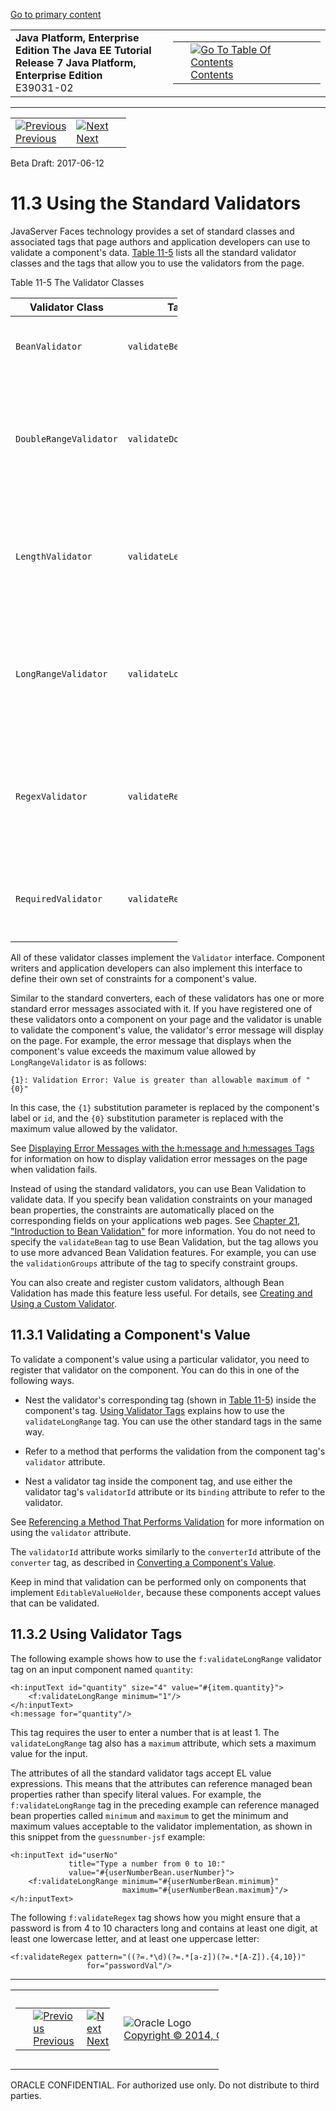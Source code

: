 [Go to primary content](#BEGIN)

<table>
<colgroup>
<col width="50%" />
<col width="50%" />
</colgroup>
<tbody>
<tr class="odd">
<td><strong>Java Platform, Enterprise Edition The Java EE Tutorial</strong><br />
<strong>Release 7 Java Platform, Enterprise Edition</strong><br />
E39031-02</td>
<td><table>
<tbody>
<tr class="odd">
<td> </td>
<td><a href="toc.htm"><img src="../../dcommon/gifs/toc.gif" alt="Go To Table Of Contents" /><br />
<span class="icon">Contents</span></a></td>
</tr>
</tbody>
</table></td>
</tr>
</tbody>
</table>

-----

<table>
<tbody>
<tr class="odd">
<td><a href="jsf-page-core002.htm"><img src="../../dcommon/gifs/leftnav.gif" alt="Previous" /><br />
<span class="icon">Previous</span></a> </td>
<td><a href="jsf-page-core004.htm"><img src="../../dcommon/gifs/rightnav.gif" alt="Next" /><br />
<span class="icon">Next</span></a></td>
<td> </td>
</tr>
</tbody>
</table>

Beta Draft: 2017-06-12

# 11.3 Using the Standard Validators

JavaServer Faces technology provides a set of standard classes and
associated tags that page authors and application developers can use to
validate a component's data. [Table 11-5](#BNATD) lists all the standard
validator classes and the tags that allow you to use the validators from
the page.

Table 11-5 The Validator Classes

<table style="width:53%;">
<colgroup>
<col width="27%" />
<col width="26%" />
<col width="0%" />
</colgroup>
<thead>
<tr class="header">
<th>Validator Class</th>
<th>Tag</th>
<th>Function</th>
</tr>
</thead>
<tbody>
<tr class="odd">
<td><p><code dir="ltr">BeanValidator</code></p></td>
<td><p><code dir="ltr">validateBean</code></p></td>
<td><p>Registers a bean validator for the component.</p></td>
</tr>
<tr class="even">
<td><p><code dir="ltr">DoubleRangeValidator</code></p></td>
<td><p><code dir="ltr">validateDoubleRange</code></p></td>
<td><p>Checks whether the local value of a component is within a certain range. The value must be floating-point or convertible to floating-point.</p></td>
</tr>
<tr class="odd">
<td><p><code dir="ltr">LengthValidator</code></p></td>
<td><p><code dir="ltr">validateLength</code></p></td>
<td><p>Checks whether the length of a component's local value is within a certain range. The value must be a <code dir="ltr">java.lang.String</code>.</p></td>
</tr>
<tr class="even">
<td><p><code dir="ltr">LongRangeValidator</code></p></td>
<td><p><code dir="ltr">validateLongRange</code></p></td>
<td><p>Checks whether the local value of a component is within a certain range. The value must be any numeric type or <code dir="ltr">String</code> that can be converted to a <code dir="ltr">long</code>.</p></td>
</tr>
<tr class="odd">
<td><p><code dir="ltr">RegexValidator</code></p></td>
<td><p><code dir="ltr">validateRegex</code></p></td>
<td><p>Checks whether the local value of a component is a match against a regular expression from the <code dir="ltr">java.util.regex</code> package.</p></td>
</tr>
<tr class="even">
<td><p><code dir="ltr">RequiredValidator</code></p></td>
<td><p><code dir="ltr">validateRequired</code></p></td>
<td><p>Ensures that the local value is not empty on an <code dir="ltr">EditableValueHolder</code> component.</p></td>
</tr>
</tbody>
</table>

  

All of these validator classes implement the `Validator` interface.
Component writers and application developers can also implement this
interface to define their own set of constraints for a component's
value.

Similar to the standard converters, each of these validators has one or
more standard error messages associated with it. If you have registered
one of these validators onto a component on your page and the validator
is unable to validate the component's value, the validator's error
message will display on the page. For example, the error message that
displays when the component's value exceeds the maximum value allowed by
`LongRangeValidator` is as follows:

``` oac_no_warn
{1}: Validation Error: Value is greater than allowable maximum of "{0}"
```

In this case, the `{1}` substitution parameter is replaced by the
component's label or `id`, and the `{0}` substitution parameter is
replaced with the maximum value allowed by the validator.

See [Displaying Error Messages with the h:message and h:messages
Tags](jsf-page002.htm#BNASO) for information on how to display
validation error messages on the page when validation fails.

Instead of using the standard validators, you can use Bean Validation to
validate data. If you specify bean validation constraints on your
managed bean properties, the constraints are automatically placed on the
corresponding fields on your applications web pages. See [Chapter 21,
"Introduction to Bean Validation"](bean-validation.htm#CHDGJIIA) for
more information. You do not need to specify the `validateBean` tag to
use Bean Validation, but the tag allows you to use more advanced Bean
Validation features. For example, you can use the `validationGroups`
attribute of the tag to specify constraint groups.

You can also create and register custom validators, although Bean
Validation has made this feature less useful. For details, see [Creating
and Using a Custom Validator](jsf-custom012.htm#BNAUW).

## 11.3.1 Validating a Component's Value

To validate a component's value using a particular validator, you need
to register that validator on the component. You can do this in one of
the following ways.

  - Nest the validator's corresponding tag (shown in [Table
    11-5](#BNATD)) inside the component's tag. [Using Validator
    Tags](#BNATF) explains how to use the `validateLongRange` tag. You
    can use the other standard tags in the same way.

  - Refer to a method that performs the validation from the component
    tag's `validator` attribute.

  - Nest a validator tag inside the component tag, and use either the
    validator tag's `validatorId` attribute or its `binding` attribute
    to refer to the validator.

See [Referencing a Method That Performs
Validation](jsf-page-core004.htm#BNATR) for more information on using
the `validator` attribute.

The `validatorId` attribute works similarly to the `converterId`
attribute of the `converter` tag, as described in [Converting a
Component's Value](jsf-page-core001.htm#BNASU).

Keep in mind that validation can be performed only on components that
implement `EditableValueHolder`, because these components accept values
that can be validated.

## 11.3.2 Using Validator Tags

The following example shows how to use the `f:validateLongRange`
validator tag on an input component named `quantity`:

``` oac_no_warn
<h:inputText id="quantity" size="4" value="#{item.quantity}">
    <f:validateLongRange minimum="1"/>
</h:inputText>
<h:message for="quantity"/>
```

This tag requires the user to enter a number that is at least 1. The
`validateLongRange` tag also has a `maximum` attribute, which sets a
maximum value for the input.

The attributes of all the standard validator tags accept EL value
expressions. This means that the attributes can reference managed bean
properties rather than specify literal values. For example, the
`f:validateLongRange` tag in the preceding example can reference managed
bean properties called `minimum` and `maximum` to get the minimum and
maximum values acceptable to the validator implementation, as shown in
this snippet from the `guessnumber-jsf` example:

``` oac_no_warn
<h:inputText id="userNo"
             title="Type a number from 0 to 10:"
             value="#{userNumberBean.userNumber}">
    <f:validateLongRange minimum="#{userNumberBean.minimum}"
                         maximum="#{userNumberBean.maximum}"/>
</h:inputText>
```

The following `f:validateRegex` tag shows how you might ensure that a
password is from 4 to 10 characters long and contains at least one
digit, at least one lowercase letter, and at least one uppercase letter:

``` oac_no_warn
<f:validateRegex pattern="((?=.*\d)(?=.*[a-z])(?=.*[A-Z]).{4,10})"
                 for="passwordVal"/>
```

-----

<table style="width:66%;">
<colgroup>
<col width="33%" />
<col width="0%" />
<col width="33%" />
</colgroup>
<tbody>
<tr class="odd">
<td><table style="width:96%;">
<colgroup>
<col width="0%" />
<col width="48%" />
<col width="48%" />
</colgroup>
<tbody>
<tr class="odd">
<td> </td>
<td><a href="jsf-page-core002.htm"><img src="../../dcommon/gifs/leftnav.gif" alt="Previous" /><br />
<span class="icon">Previous</span></a> </td>
<td><a href="jsf-page-core004.htm"><img src="../../dcommon/gifs/rightnav.gif" alt="Next" /><br />
<span class="icon">Next</span></a></td>
</tr>
</tbody>
</table></td>
<td><img src="../../dcommon/gifs/oracle.gif" alt="Oracle Logo" class="copyrightlogo" /> <a href="../../dcommon/html/cpyr.htm"><br />
<span class="copyrightlogo">Copyright © 2014, Oracle and/or its affiliates. All rights reserved.</span></a></td>
<td><table>
<tbody>
<tr class="odd">
<td> </td>
<td><a href="toc.htm"><img src="../../dcommon/gifs/toc.gif" alt="Go To Table Of Contents" /><br />
<span class="icon">Contents</span></a></td>
</tr>
</tbody>
</table></td>
</tr>
</tbody>
</table>

ORACLE CONFIDENTIAL. For authorized use only. Do not distribute to third parties.
